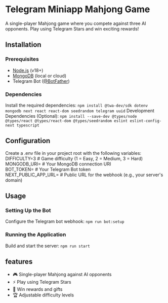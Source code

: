# Telegram Miniapp Mahjong Game
A single-player Mahjong game where you compete against three AI opponents. Play using Telegram Stars and win exciting rewards!
## Installation
### Prerequisites
- [Node.js](https://nodejs.org/) (v18+)
- [MongoDB](https://www.mongodb.com/) (local or cloud)
- Telegram Bot ([@BotFather](https://t.me/BotFather))
### Dependencies
Install the required dependencies:
`npm install @twa-dev/sdk dotenv mongodb next react react-dom seedrandom telegram uuid`
Development Dependencies (Optional):
`npm install --save-dev @types/node @types/react @types/react-dom @types/seedrandom eslint eslint-config-next typescript`
## Configuration
Create a .env file in your project root with the following variables:
DIFFICULTY=3       # Game difficulty (1 = Easy, 2 = Medium, 3 = Hard)  
MONGODB_URI=       # Your MongoDB connection URI  
BOT_TOKEN=         # Your Telegram Bot token  
NEXT_PUBLIC_APP_URL= # Public URL for the webhook (e.g., your server's domain)
## Usage
### Setting Up the Bot
Configure the Telegram bot webhook:
`npm run bot:setup`
### Running the Application
Build and start the server:
`npm run start`
## features
- 🎮 Single-player Mahjong against AI opponents
- ⚡ Play using Telegram Stars
- 🎁 Win rewards and gifts
- 🏆 Adjustable difficulty levels

